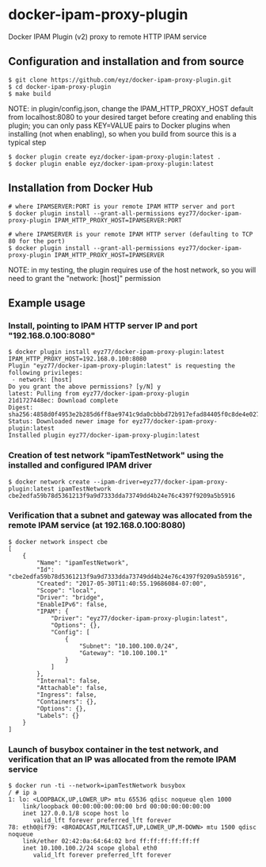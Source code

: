 # docker-ipam-proxy-plugin
Docker IPAM Plugin (v2) proxy to remote HTTP IPAM service

## Configuration and installation and from source
```
$ git clone https://github.com/eyz/docker-ipam-proxy-plugin.git
$ cd docker-ipam-proxy-plugin
$ make build
```
NOTE: in plugin/config.json, change the IPAM_HTTP_PROXY_HOST default from localhost:8080 to your desired target before creating and enabling this plugin; you can only pass KEY=VALUE pairs to Docker plugins when installing (not when enabling), so when you build from source this is a typical step
```
$ docker plugin create eyz/docker-ipam-proxy-plugin:latest .
$ docker plugin enable eyz/docker-ipam-proxy-plugin:latest
```
## Installation from Docker Hub
```
# where IPAMSERVER:PORT is your remote IPAM HTTP server and port
$ docker plugin install --grant-all-permissions eyz77/docker-ipam-proxy-plugin IPAM_HTTP_PROXY_HOST=IPAMSERVER:PORT 

# where IPAMSERVER is your remote IPAM HTTP server (defaulting to TCP 80 for the port)
$ docker plugin install --grant-all-permissions eyz77/docker-ipam-proxy-plugin IPAM_HTTP_PROXY_HOST=IPAMSERVER 
```
NOTE: in my testing, the plugin requires use of the host network, so you will need to grant the "network: [host]" permission

## Example usage
### Install, pointing to IPAM HTTP server IP and port "192.168.0.100:8080"
```
$ docker plugin install eyz77/docker-ipam-proxy-plugin:latest IPAM_HTTP_PROXY_HOST=192.168.0.100:8080
Plugin "eyz77/docker-ipam-proxy-plugin:latest" is requesting the following privileges:
 - network: [host]
Do you grant the above permissions? [y/N] y
latest: Pulling from eyz77/docker-ipam-proxy-plugin
21d1727448ec: Download complete 
Digest: sha256:4858d0f4953e2b285d6ff8ae9741c9da0cbbbd72b917efad84405f0c8de4e027
Status: Downloaded newer image for eyz77/docker-ipam-proxy-plugin:latest
Installed plugin eyz77/docker-ipam-proxy-plugin:latest
```
### Creation of test network "ipamTestNetwork" using the installed and configured IPAM driver
```
$ docker network create --ipam-driver=eyz77/docker-ipam-proxy-plugin:latest ipamTestNetwork
cbe2edfa59b78d5361213f9a9d7333dda73749dd4b24e76c4397f9209a5b5916
```
### Verification that a subnet and gateway was allocated from the remote IPAM service (at 192.168.0.100:8080)
```
$ docker network inspect cbe
[
    {
        "Name": "ipamTestNetwork",
        "Id": "cbe2edfa59b78d5361213f9a9d7333dda73749dd4b24e76c4397f9209a5b5916",
        "Created": "2017-05-30T11:40:55.19686084-07:00",
        "Scope": "local",
        "Driver": "bridge",
        "EnableIPv6": false,
        "IPAM": {
            "Driver": "eyz77/docker-ipam-proxy-plugin:latest",
            "Options": {},
            "Config": [
                {
                    "Subnet": "10.100.100.0/24",
                    "Gateway": "10.100.100.1"
                }
            ]
        },
        "Internal": false,
        "Attachable": false,
        "Ingress": false,
        "Containers": {},
        "Options": {},
        "Labels": {}
    }
]
```
### Launch of busybox container in the test network, and verification that an IP was allocated from the remote IPAM service
```
$ docker run -ti --network=ipamTestNetwork busybox 
/ # ip a
1: lo: <LOOPBACK,UP,LOWER_UP> mtu 65536 qdisc noqueue qlen 1000
    link/loopback 00:00:00:00:00:00 brd 00:00:00:00:00:00
    inet 127.0.0.1/8 scope host lo
       valid_lft forever preferred_lft forever
78: eth0@if79: <BROADCAST,MULTICAST,UP,LOWER_UP,M-DOWN> mtu 1500 qdisc noqueue 
    link/ether 02:42:0a:64:64:02 brd ff:ff:ff:ff:ff:ff
    inet 10.100.100.2/24 scope global eth0
       valid_lft forever preferred_lft forever
```
